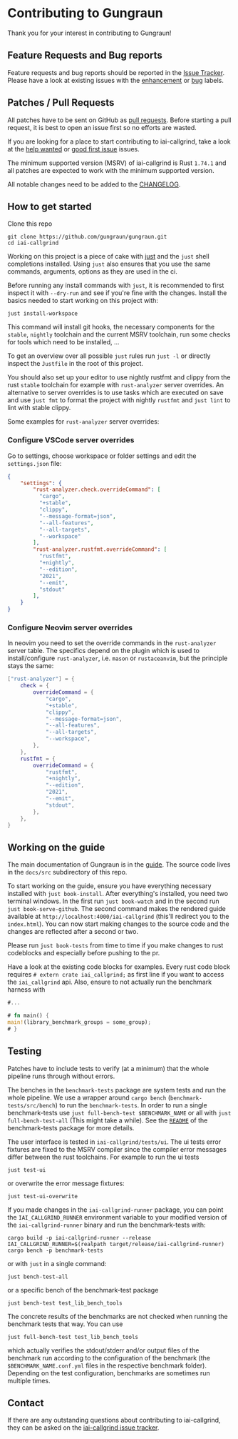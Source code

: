 <!-- spell-checker: ignore readlink -->

# Contributing to Gungraun

Thank you for your interest in contributing to Gungraun!

## Feature Requests and Bug reports

Feature requests and bug reports should be reported in the [Issue
Tracker](https://github.com/gungraun/gungraun/issues). Please have a
look at existing issues with the
[enhancement](https://github.com/gungraun/gungraun/issues?q=is%3Aissue+is%3Aopen+label%3Aenhancement)
or
[bug](https://github.com/gungraun/gungraun/issues?q=is%3Aissue+is%3Aopen+label%3Abug)
labels.

## Patches / Pull Requests

All patches have to be sent on GitHub as [pull
requests](https://github.com/gungraun/gungraun/pulls). Before starting
a pull request, it is best to open an issue first so no efforts are wasted.

If you are looking for a place to start contributing to iai-callgrind, take a
look at the [help
wanted](https://github.com/gungraun/gungraun/labels/help%20wanted) or
[good first
issue](https://github.com/gungraun/gungraun/labels/good%20first%20issue)
issues.

The minimum supported version (MSRV) of iai-callgrind is Rust `1.74.1` and all
patches are expected to work with the minimum supported version.

All notable changes need to be added to the
[CHANGELOG](https://github.com/gungraun/gungraun/blob/4f29964c153a2dd20283fb1502db3de630148629/CHANGELOG.md).

## How to get started

Clone this repo

```shell
git clone https://github.com/gungraun/gungraun.git
cd iai-callgrind
```

Working on this project is a piece of cake with
[just](https://github.com/casey/just) and the `just` shell completions
installed. Using `just` also ensures that you use the same commands, arguments,
options as they are used in the ci.

Before running any install commands with `just`, it is recommended to first
inspect it with `--dry-run` and see if you're fine with the changes. Install the
basics needed to start working on this project with:

```shell
just install-workspace
```

This command will install git hooks, the necessary components for the `stable`,
`nightly` toolchain and the current MSRV toolchain, run some checks for tools
which need to be installed, ...

To get an overview over all possible `just` rules run `just -l` or directly
inspect the `Justfile` in the root of this project.

You should also set up your editor to use nightly rustfmt and clippy from the
rust `stable` toolchain for example with `rust-analyzer` server overrides. An
alternative to server overrides is to use tasks which are executed on save and
use `just fmt` to format the project with nightly `rustfmt` and `just lint` to
lint with stable clippy.

Some examples for `rust-analyzer` server overrides:

### Configure VSCode server overrides

Go to settings, choose workspace or folder settings and edit the `settings.json`
file:

```json
{
    "settings": {
        "rust-analyzer.check.overrideCommand": [
          "cargo",
          "+stable",
          "clippy",
          "--message-format=json",
          "--all-features",
          "--all-targets",
          "--workspace"
        ],
        "rust-analyzer.rustfmt.overrideCommand": [
          "rustfmt",
          "+nightly",
          "--edition",
          "2021",
          "--emit",
          "stdout"
        ],
    }
}
```

### Configure Neovim server overrides

In neovim you need to set the override commands in the `rust-analyzer` server
table. The specifics depend on the plugin which is used to install/configure
`rust-analyzer`, i.e. `mason` or `rustaceanvim`, but the principle stays the
same:

```lua
["rust-analyzer"] = {
    check = {
        overrideCommand = {
            "cargo",
            "+stable",
            "clippy",
            "--message-format=json",
            "--all-features",
            "--all-targets",
            "--workspace",
        },
    },
    rustfmt = {
        overrideCommand = {
            "rustfmt",
            "+nightly",
            "--edition",
            "2021",
            "--emit",
            "stdout",
        },
    },
}
```

## Working on the guide

The main documentation of Gungraun is in the [guide][Guide]. The source
code lives in the `docs/src` subdirectory of this repo.

To start working on the guide, ensure you have everything necessary installed
with `just book-install`. After everything's installed, you need two terminal
windows. In the first run `just book-watch` and in the second run `just
book-serve-github`. The second command makes the rendered guide available at
`http://localhost:4000/iai-callgrind` (this'll redirect you to the
`index.html`). You can now start making changes to the source code and the
changes are reflected after a second or two.

Please run `just book-tests` from time to time if you make changes to rust
codeblocks and especially before pushing to the pr.

Have a look at the existing code blocks for examples. Every rust code block
requires `# extern crate iai_callgrind;` as first line if you want to access the
`iai_callgrind` api. Also, ensure to not actually run the benchmark harness with

```rust
#...

# fn main() {
main!(library_benchmark_groups = some_group);
# }
```

## Testing

Patches have to include tests to verify (at a minimum) that the whole pipeline
runs through without errors.

The benches in the `benchmark-tests` package are system tests and run the whole
pipeline. We use a wrapper around `cargo bench` (`benchmark-tests/src/bench`) to
run the `benchmark-tests`. In order to run a single benchmark-tests use `just
full-bench-test $BENCHMARK_NAME` or all with `just full-bench-test-all` (This
might take a while). See the [`README`](./benchmark-tests/README.md) of the
benchmark-tests package for more details.

The user interface is tested in `iai-callgrind/tests/ui`. The ui tests error
fixtures are fixed to the MSRV compiler since the compiler error messages differ
between the rust toolchains. For example to run the ui tests

```shell
just test-ui
```

or overwrite the error message fixtures:

`just test-ui-overwrite`

If you made changes in the `iai-callgrind-runner` package, you can point the
`IAI_CALLGRIND_RUNNER` environment variable to your modified version of the
`iai-callgrind-runner` binary and run the benchmark-tests with:

```shell
cargo build -p iai-callgrind-runner --release
IAI_CALLGRIND_RUNNER=$(realpath target/release/iai-callgrind-runner) cargo bench -p benchmark-tests
```

or with `just` in a single command:

```shell
just bench-test-all
```

or a specific bench of the benchmark-test package

```shell
just bench-test test_lib_bench_tools
```

The concrete results of the benchmarks are not checked when running the
benchmark tests that way. You can use

```shell
just full-bench-test test_lib_bench_tools
```

which actually verifies the stdout/stderr and/or output files of the benchmark
run according to the configuration of the benchmark (the
`$BENCHMARK_NAME.conf.yml` files in the respective benchmark folder). Depending
on the test configuration, benchmarks are sometimes run multiple times.

## Contact

If there are any outstanding questions about contributing to iai-callgrind, they
can be asked on the [iai-callgrind issue
tracker](https://github.com/gungraun/gungraun/issues).

[Guide]: https://gungraun.github.io/gungraun/
